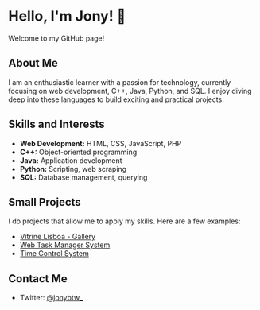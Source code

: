 # Hello, I'm **Jony**! 👋

Welcome to my GitHub page!

## About Me

I am an enthusiastic learner with a passion for technology, currently focusing on web development, C++, Java, Python, and SQL. I enjoy diving deep into these languages to build exciting and practical projects.

## Skills and Interests

- **Web Development:** HTML, CSS, JavaScript, PHP
- **C++:** Object-oriented programming
- **Java:** Application development
- **Python:** Scripting, web scraping
- **SQL:** Database management, querying

## Small Projects

I do projects that allow me to apply my skills. Here are a few examples:

- [Vitrine Lisboa - Gallery](https://github.com/Jonybtw/jonybtw.github.io)
- [Web Task Manager System](https://github.com/Jonybtw/Web-Task-Manager-System)
- [Time Control System](https://github.com/Jonybtw/Time-Control-System)

## Contact Me
- Twitter: [@jonybtw_](https://twitter.com/jonybtw_)
